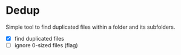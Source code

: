 # Dedup

Simple tool to find duplicated files within a folder and its subfolders.

- [x] find duplicated files
- [ ] ignore 0-sized files (flag)
